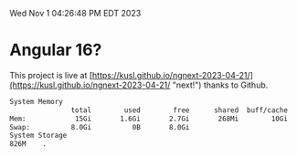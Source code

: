 Wed Nov  1 04:26:48 PM EDT 2023

# Angular 16?


This project is live at [https://kusl.github.io/ngnext-2023-04-21/](https://kusl.github.io/ngnext-2023-04-21/ "next!") thanks to Github.

```bash
System Memory
               total        used        free      shared  buff/cache   available
Mem:            15Gi       1.6Gi       2.7Gi       268Mi        10Gi        13Gi
Swap:          8.0Gi          0B       8.0Gi
System Storage
826M	.
